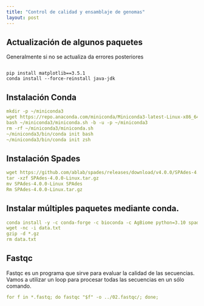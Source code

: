 ```yaml
---
title: "Control de calidad y ensamblaje de genomas"
layout: post
---
```


## Actualización de algunos paquetes

Generalmente si no se actualiza da errores posteriores
 <html><pre><code class="language-css">
pip install matplotlib==3.5.1
conda install --force-reinstall java-jdk
</code></pre></html>

## Instalación Conda
```yaml
mkdir -p ~/miniconda3
wget https://repo.anaconda.com/miniconda/Miniconda3-latest-Linux-x86_64.sh -O ~/miniconda3/miniconda.sh
bash ~/miniconda3/miniconda.sh -b -u -p ~/miniconda3
rm -rf ~/miniconda3/miniconda.sh
~/miniconda3/bin/conda init bash
~/miniconda3/bin/conda init zsh
```
## Instalación Spades
```yaml
wget https://github.com/ablab/spades/releases/download/v4.0.0/SPAdes-4.0.0-Linux.tar.gz
tar -xzf SPAdes-4.0.0-Linux.tar.gz
mv SPAdes-4.0.0-Linux SPAdes
Rm SPAdes-4.0.0-Linux.tar.gz
```
## Instalar múltiples paquetes mediante conda.
```yaml
conda install -y -c conda-forge -c bioconda -c AgBiome python=3.10 spades prokka fastqc bbtools trimmomatic quast
wget -nc -i data.txt
gzip -d *.gz
rm data.txt
```
## Fastqc 
Fastqc es un programa que sirve para evaluar la calidad de las secuencias. Vamos a utilizar un loop para procesar todas las secuencias en un sólo comando.
```yaml
for f in *.fastq; do fastqc "$f" -o ../02.fastqc/; done;
```

[jekyll-docs]: http://jekyllrb.com/docs/home
[jekyll-gh]:   https://github.com/jekyll/jekyll
[jekyll-talk]: https://talk.jekyllrb.com/
